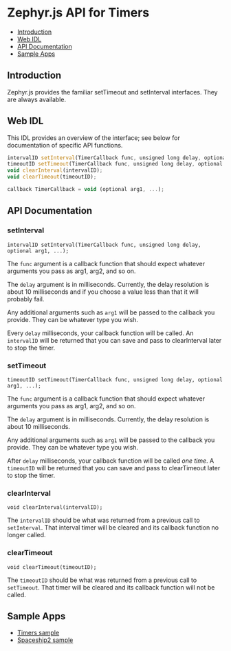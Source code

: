 Zephyr.js API for Timers
========================

* [Introduction](#introduction)
* [Web IDL](#web-idl)
* [API Documentation](#api-documentation)
* [Sample Apps](#sample-apps)

Introduction
------------
Zephyr.js provides the familiar setTimeout and setInterval interfaces. They
are always available.

Web IDL
-------
This IDL provides an overview of the interface; see below for documentation of
specific API functions.

```javascript
intervalID setInterval(TimerCallback func, unsigned long delay, optional arg1, ...);
timeoutID setTimeout(TimerCallback func, unsigned long delay, optional arg1, ...);
void clearInterval(intervalID);
void clearTimeout(timeoutID);

callback TimerCallback = void (optional arg1, ...);
```

API Documentation
-----------------
### setInterval

`intervalID setInterval(TimerCallback func, unsigned long delay, optional arg1, ...);
`

The `func` argument is a callback function that should expect whatever arguments
you pass as arg1, arg2, and so on.

The `delay` argument is in milliseconds. Currently, the delay resolution is
about 10 milliseconds and if you choose a value less than that it will probably
fail.

Any additional arguments such as `arg1` will be passed to the callback you
provide. They can be whatever type you wish.

Every `delay` milliseconds, your callback function will be called. An
`intervalID` will be returned that you can save and pass to clearInterval later
to stop the timer.

### setTimeout

`timeoutID setTimeout(TimerCallback func, unsigned long delay, optional arg1, ...);`

The `func` argument is a callback function that should expect whatever arguments
you pass as arg1, arg2, and so on.

The `delay` argument is in milliseconds. Currently, the delay resolution is
about 10 milliseconds.

Any additional arguments such as `arg1` will be passed to the callback you
provide. They can be whatever type you wish.

After `delay` milliseconds, your callback function will be called *one time*. A
`timeoutID` will be returned that you can save and pass to clearTimeout later
to stop the timer.

### clearInterval

`void clearInterval(intervalID);`

The `intervalID` should be what was returned from a previous call to
`setInterval`. That interval timer will be cleared and its callback function
no longer called.

### clearTimeout

`void clearTimeout(timeoutID);`

The `timeoutID` should be what was returned from a previous call to
`setTimeout`. That timer will be cleared and its callback function will not be
called.

Sample Apps
-----------
* [Timers sample](../samples/Timers.js)
* [Spaceship2 sample](../arduino/starterkit/Spaceship2.js)
